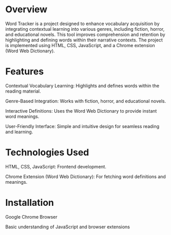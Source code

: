 # Overview

Word Tracker is a project designed to enhance vocabulary acquisition by integrating contextual learning into various genres, including fiction, horror, and educational novels. This tool improves comprehension and retention by highlighting and defining words within their narrative contexts. The project is implemented using HTML, CSS, JavaScript, and a Chrome extension (Word Web Dictionary).

# Features

Contextual Vocabulary Learning: Highlights and defines words within the reading material.

Genre-Based Integration: Works with fiction, horror, and educational novels.

Interactive Definitions: Uses the Word Web Dictionary to provide instant word meanings.

User-Friendly Interface: Simple and intuitive design for seamless reading and learning.

# Technologies Used

HTML, CSS, JavaScript: Frontend development.

Chrome Extension (Word Web Dictionary): For fetching word definitions and meanings.

# Installation

Google Chrome Browser

Basic understanding of JavaScript and browser extensions
